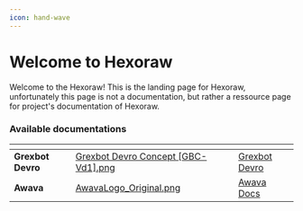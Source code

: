 ```yaml
---
icon: hand-wave
---
```


# Welcome to Hexoraw

Welcome to the Hexoraw! This is the landing page for Hexoraw, unfortunately this page is not a documentation, but rather a ressource page for project's documentation of Hexoraw.

### Available documentations

<table data-view="cards"><thead><tr><th></th><th data-hidden data-card-cover data-type="files"></th><th data-hidden></th><th data-hidden data-card-target data-type="content-ref"></th></tr></thead><tbody><tr><td><strong>Grexbot Devro</strong></td><td><a href=".gitbook/assets/Grexbot Devro Concept [GBC-Vd1].png">Grexbot Devro Concept [GBC-Vd1].png</a></td><td></td><td><a href="https://app.gitbook.com/o/rCsFYQPd4xbj6VUlUTBj/s/U50rdET51Lyk8jdrcD4e/">Grexbot Devro</a></td></tr><tr><td><strong>Awava</strong></td><td><a href=".gitbook/assets/AwavaLogo_Original.png">AwavaLogo_Original.png</a></td><td></td><td><a href="https://app.gitbook.com/o/rCsFYQPd4xbj6VUlUTBj/s/phSXGSlRITjeIjfUzALL/">Awava Docs</a></td></tr></tbody></table>
